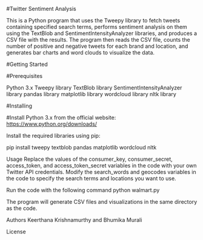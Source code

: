 #Twitter Sentiment Analysis

This is a Python program that uses the Tweepy library to fetch tweets containing specified search terms, performs sentiment analysis on them using the TextBlob and SentimentIntensityAnalyzer libraries, and produces a CSV file with the results. The program then reads the CSV file, counts the number of positive and negative tweets for each brand and location, and generates bar charts and word clouds to visualize the data.

#Getting Started

#Prerequisites

Python 3.x
Tweepy library
TextBlob library
SentimentIntensityAnalyzer library
pandas library
matplotlib library
wordcloud library
nltk library

#Installing

#Install Python 3.x from the official website: https://www.python.org/downloads/

Install the required libraries using pip:

pip install tweepy textblob pandas matplotlib wordcloud nltk

Usage
Replace the values of the consumer_key, consumer_secret, access_token, and access_token_secret variables in the code with your own Twitter API credentials.
Modify the search_words and geocodes variables in the code to specify the search terms and locations you want to use.

Run the code with the following command
python walmart.py

The program will generate CSV files and visualizations in the same directory as the code.

Authors
Keerthana Krishnamurthy and Bhumika Murali

License

